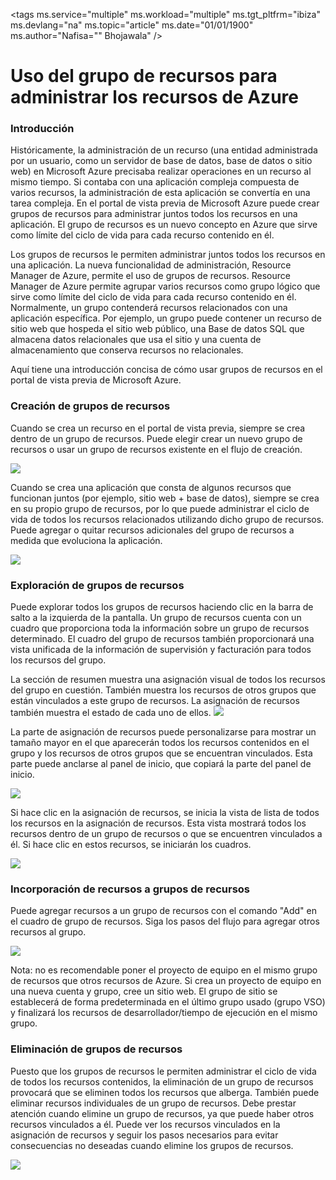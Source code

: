 <properties urlDisplayName="" pageTitle="Using Resource groups to manage your Azure resources" metaKeywords="" description="" metaCanonical="" services="" documentationCenter="" title="Using Resource groups to manage your Azure resources" authors="Nafisa Bhojawala"  solutions="" writer="" manager="" editor=""  />

<tags ms.service="multiple" ms.workload="multiple" ms.tgt_pltfrm="ibiza" ms.devlang="na" ms.topic="article" ms.date="01/01/1900" ms.author="Nafisa="" Bhojawala" />

# Uso del grupo de recursos para administrar los recursos de Azure

### Introducción

Históricamente, la administración de un recurso (una entidad administrada por un usuario, como un servidor de base de datos, base de datos o sitio web) en Microsoft Azure precisaba realizar operaciones en un recurso al mismo tiempo. Si contaba con una aplicación compleja compuesta de varios recursos, la administración de esta aplicación se convertía en una tarea compleja. En el portal de vista previa de Microsoft Azure puede crear grupos de recursos para administrar juntos todos los recursos en una aplicación. El grupo de recursos es un nuevo concepto en Azure que sirve como límite del ciclo de vida para cada recurso contenido en él.

Los grupos de recursos le permiten administrar juntos todos los recursos en una aplicación. La nueva funcionalidad de administración, Resource Manager de Azure, permite el uso de grupos de recursos. Resource Manager de Azure permite agrupar varios recursos como grupo lógico que sirve como límite del ciclo de vida para cada recurso contenido en él. Normalmente, un grupo contenderá recursos relacionados con una aplicación específica. Por ejemplo, un grupo puede contener un recurso de sitio web que hospeda el sitio web público, una Base de datos SQL que almacena datos relacionales que usa el sitio y una cuenta de almacenamiento que conserva recursos no relacionales.

Aquí tiene una introducción concisa de cómo usar grupos de recursos en el portal de vista previa de Microsoft Azure.

### Creación de grupos de recursos

Cuando se crea un recurso en el portal de vista previa, siempre se crea dentro de un grupo de recursos. Puede elegir crear un nuevo grupo de recursos o usar un grupo de recursos existente en el flujo de creación.


![](http://i.imgur.com/USKkQdW.png)


 Cuando se crea una aplicación que consta de algunos recursos que funcionan juntos (por ejemplo, sitio web + base de datos), siempre se crea en su propio grupo de recursos, por lo que puede administrar el ciclo de vida de todos los recursos relacionados utilizando dicho grupo de recursos. Puede agregar o quitar recursos adicionales del grupo de recursos a medida que evoluciona la aplicación.

![][1]

### Exploración de grupos de recursos

Puede explorar todos los grupos de recursos haciendo clic en la barra de salto a la izquierda de la pantalla. Un grupo de recursos cuenta con un cuadro que proporciona toda la información sobre un grupo de recursos determinado. El cuadro del grupo de recursos también proporcionará una vista unificada de la información de supervisión y facturación para todos los recursos del grupo.

La sección de resumen muestra una asignación visual de todos los recursos del grupo en cuestión. También muestra los recursos de otros grupos que están vinculados a este grupo de recursos. La asignación de recursos también muestra el estado de cada uno de ellos.
![][2]

La parte de asignación de recursos puede personalizarse para mostrar un tamaño mayor en el que aparecerán todos los recursos contenidos en el grupo y los recursos de otros grupos que se encuentran vinculados. Esta parte puede anclarse al panel de inicio, que copiará la parte del panel de inicio.

![][3]

Si hace clic en la asignación de recursos, se inicia la vista de lista de todos los recursos en la asignación de recursos. Esta vista mostrará todos los recursos dentro de un grupo de recursos o que se encuentren vinculados a él. Si hace clic en estos recursos, se iniciarán los cuadros.

![][4]

### Incorporación de recursos a grupos de recursos

Puede agregar recursos a un grupo de recursos con el comando "Add" en el cuadro de grupo de recursos. Siga los pasos del flujo para agregar otros recursos al grupo.

![][5]

Nota: no es recomendable poner el proyecto de equipo en el mismo grupo de recursos que otros recursos de Azure. Si crea un proyecto de equipo en una nueva cuenta y grupo, cree un sitio web. El grupo de sitio se establecerá de forma predeterminada en el último grupo usado (grupo VSO) y finalizará los recursos de desarrollador/tiempo de ejecución en el mismo grupo.

### Eliminación de grupos de recursos

Puesto que los grupos de recursos le permiten administrar el ciclo de vida de todos los recursos contenidos, la eliminación de un grupo de recursos provocará que se eliminen todos los recursos que alberga. También puede eliminar recursos individuales de un grupo de recursos. Debe prestar atención cuando elimine un grupo de recursos, ya que puede haber otros recursos vinculados a él. Puede ver los recursos vinculados en la asignación de recursos y seguir los pasos necesarios para evitar consecuencias no deseadas cuando elimine los grupos de recursos.

![][6]

  
  [1]: http://i.imgur.com/Me0jbio.png
  [2]: http://i.imgur.com/PhJeLZQ.png
  [3]: http://i.imgur.com/5Wqv2XR.png
  [4]: http://i.imgur.com/COPjNng.png
  [5]: http://i.imgur.com/G79kayH.png
  [6]: http://i.imgur.com/ZTXoISb.png
